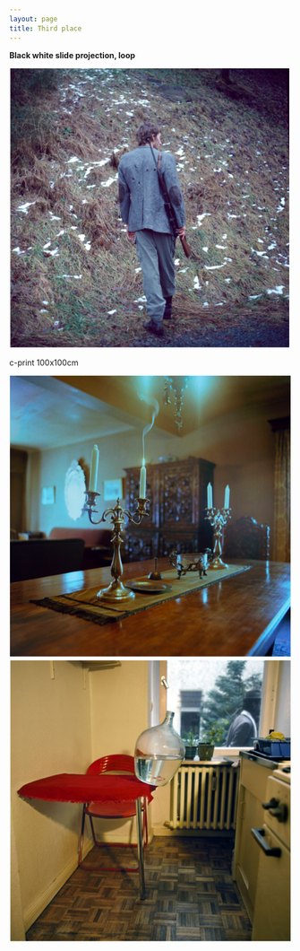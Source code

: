 ```yaml
---
layout: page
title: Third place
---
```


**Black white slide projection, loop**

<img src="/public/aporias_1.png">

c-print 100x100cm

<img src="/public/aporias_2.png">

<img src="/public/aporias_3.png">

